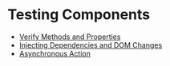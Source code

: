 # Testing Components

* [Verify Methods and Properties](https://github.com/angulr/book/tree/e7d3aa0ed0997bae37f2512e8c9e72f3e4039a08/test-driven-design/test-driven-design/verify-methods-and-properties.md)
* [Injecting Dependencies and DOM Changes](https://github.com/angulr/book/tree/e7d3aa0ed0997bae37f2512e8c9e72f3e4039a08/test-driven-design/test-driven-design/injecting-dependencies-and-dom-changes.md)
* [Asynchronous Action](https://github.com/angulr/book/tree/e7d3aa0ed0997bae37f2512e8c9e72f3e4039a08/test-driven-design/test-driven-design/asynchronous-action.md)

